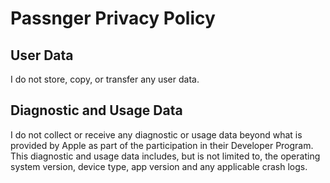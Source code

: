 #  Passnger Privacy Policy

## User Data

I do not store, copy, or transfer any user data.

## Diagnostic and Usage Data

I do not collect or receive any diagnostic or usage data beyond what is provided by Apple as part of the participation in their Developer Program. This diagnostic and usage data includes, but is not limited to, the operating system version, device type, app version and any applicable crash logs.
